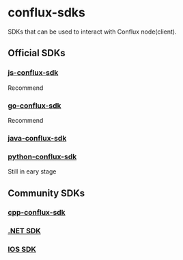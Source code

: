 # conflux-sdks

SDKs that can be used to interact with Conflux node(client).

## Official SDKs

### [js-conflux-sdk](https://github.com/conflux-chain/js-conflux-sdk)

Recommend

### [go-conflux-sdk](https://github.com/conflux-chain/go-conflux-sdk)

Recommend

### [java-conflux-sdk](https://github.com/conflux-chain/java-conflux-sdk)

### [python-conflux-sdk](https://github.com/conflux-chain/python-conflux-sdk)

Still in eary stage

## Community SDKs

### [cpp-conflux-sdk](https://github.com/csyangbinbin/cpp-conflux-sdk)

### [.NET SDK](https://github.com/Nconflux/Conflux.net.SDK)

### [IOS SDK](https://github.com/Conflux-Chain/swift-conflux-wallet-sdk)
